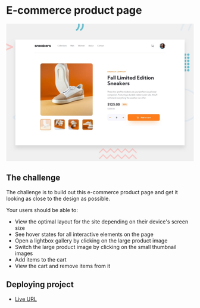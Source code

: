 # E-commerce product page

![Design preview for the E-commerce product page coding challenge](./design/desktop-preview.jpg)

## The challenge

The challenge is to build out this e-commerce product page and get it looking as close to the design as possible.

Your users should be able to:

- View the optimal layout for the site depending on their device's screen size
- See hover states for all interactive elements on the page
- Open a lightbox gallery by clicking on the large product image
- Switch the large product image by clicking on the small thumbnail images
- Add items to the cart
- View the cart and remove items from it

## Deploying project

- [Live URL](https://jashwanth-k.github.io/Ecommerce-product-page-main/)
